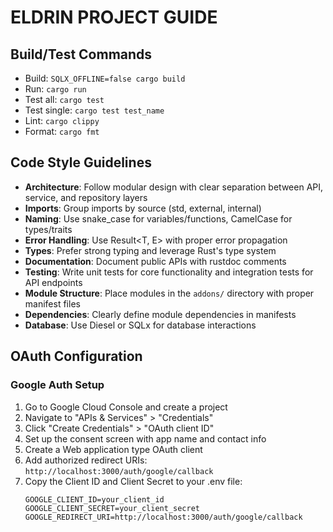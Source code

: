 # ELDRIN PROJECT GUIDE

## Build/Test Commands
- Build: `SQLX_OFFLINE=false cargo build`
- Run: `cargo run`
- Test all: `cargo test`
- Test single: `cargo test test_name`
- Lint: `cargo clippy`
- Format: `cargo fmt`

## Code Style Guidelines
- **Architecture**: Follow modular design with clear separation between API, service, and repository layers
- **Imports**: Group imports by source (std, external, internal)
- **Naming**: Use snake_case for variables/functions, CamelCase for types/traits
- **Error Handling**: Use Result<T, E> with proper error propagation
- **Types**: Prefer strong typing and leverage Rust's type system
- **Documentation**: Document public APIs with rustdoc comments
- **Testing**: Write unit tests for core functionality and integration tests for API endpoints
- **Module Structure**: Place modules in the `addons/` directory with proper manifest files
- **Dependencies**: Clearly define module dependencies in manifests
- **Database**: Use Diesel or SQLx for database interactions

## OAuth Configuration
### Google Auth Setup
1. Go to Google Cloud Console and create a project
2. Navigate to "APIs & Services" > "Credentials"
3. Click "Create Credentials" > "OAuth client ID"
4. Set up the consent screen with app name and contact info
5. Create a Web application type OAuth client
6. Add authorized redirect URIs: `http://localhost:3000/auth/google/callback`
7. Copy the Client ID and Client Secret to your .env file:
   ```
   GOOGLE_CLIENT_ID=your_client_id
   GOOGLE_CLIENT_SECRET=your_client_secret
   GOOGLE_REDIRECT_URI=http://localhost:3000/auth/google/callback
   ```